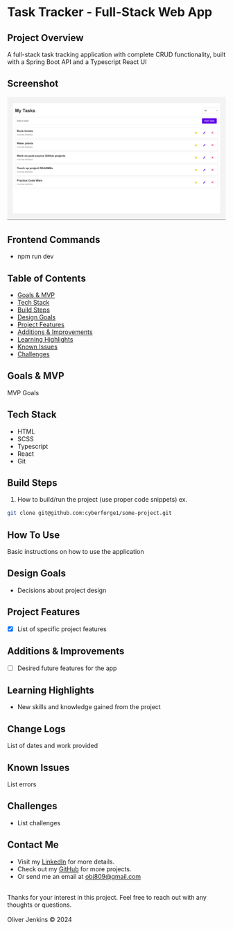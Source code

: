 # Task Tracker - Full-Stack Web App

## Project Overview
A full-stack task tracking application with complete CRUD functionality, built with a Spring Boot API and a Typescript React UI

## Screenshot
![Project Screenshot](project-screenshot.png)

## Frontend Commands

- npm run dev


## Table of Contents
- [Goals & MVP](#goals--MVP)
- [Tech Stack](#tech-stack)
- [Build Steps](#build-steps)
- [Design Goals](#design-goals)
- [Project Features](#project-features)
- [Additions & Improvements](#additions--improvements)
- [Learning Highlights](#learning-highlights)
- [Known Issues](#known-issues)
- [Challenges](#challenges)


## Goals & MVP
MVP
Goals


## Tech Stack
- HTML
- SCSS
- Typescript
- React 
- Git 


## Build Steps
1. How to build/run the project (use proper code snippets)
ex.
  ```bash
  git clone git@github.com:cyberforge1/some-project.git
```

## How To Use
Basic instructions on how to use the application


## Design Goals
- Decisions about project design


## Project Features
- [x] List of specific project features


## Additions & Improvements
- [ ] Desired future features for the app


## Learning Highlights
- New skills and knowledge gained from the project


## Change Logs
List of dates and work provided


## Known Issues
List errors


## Challenges
- List challenges


## Contact Me
- Visit my [LinkedIn](https://www.linkedin.com/in/obj809/) for more details.
- Check out my [GitHub](https://github.com/cyberforge1) for more projects.
- Or send me an email at obj809@gmail.com
<br />
Thanks for your interest in this project. Feel free to reach out with any thoughts or questions.
<br />
<br />
Oliver Jenkins © 2024
